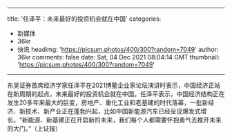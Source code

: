
---
title: '任泽平：未来最好的投资机会就在中国'
categories: 
 - 新媒体
 - 36kr
 - 快讯
headimg: 'https://picsum.photos/400/300?random=7049'
author: 36kr
comments: false
date: Sat, 04 Dec 2021 08:04:14 GMT
thumbnail: 'https://picsum.photos/400/300?random=7049'
---

<div>   
东吴证券首席经济学家任泽平在2021博鳌企业家论坛演讲时表示，中国经济正站在新周期的起点，未来最好的投资机会就在中国。任泽平表示，中国经济结构正在发生20多年来最大的巨变，房地产、重化工业和老基建的时代落幕，一批新经济、新技术、新产业正在蓬勃兴起，比如中国新能源汽车已经呈现爆发式增长。“新能源、新基建正在开启新的未来，我们每个人都需要怀抱勇气去推开未来的大门。”（上证报）  
</div>
            